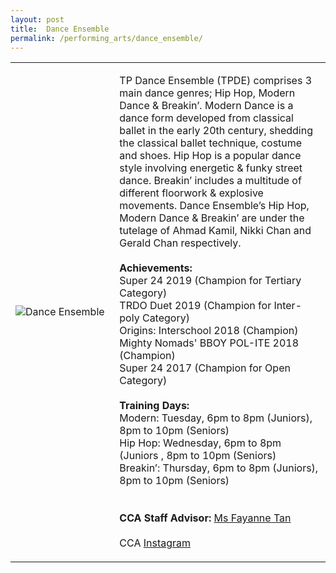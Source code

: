 ```yaml
---
layout: post
title:  Dance Ensemble
permalink: /performing_arts/dance_ensemble/
---
```


<div>
<table>
    <tr>
        <td style="width:33%"><image src="{{site.baseurl}}/images/CCA_dance_ensemble.jpg" style="display:block;margin-left:auto;margin-right:auto;" alt="Dance Ensemble"></image></td>
        <td>
            <p>
                TP Dance Ensemble (TPDE) comprises 3 main dance genres; Hip Hop, Modern Dance & Breakin’. Modern Dance is a dance form developed from classical ballet in the early 20th century, shedding the classical ballet technique, costume and shoes. Hip Hop is a popular dance style involving energetic & funky street dance. Breakin’ includes a multitude of different floorwork & explosive movements. Dance Ensemble’s Hip Hop, Modern Dance & Breakin’ are under the tutelage of Ahmad Kamil, Nikki Chan and Gerald Chan respectively.
                <br><br>
                <b>Achievements:</b><br>
                Super 24 2019 (Champion for Tertiary Category)<br>
                TRDO Duet 2019 (Champion for Inter-poly Category)<br>
                Origins: Interschool 2018 (Champion)<br>
                Mighty Nomads' BBOY POL-ITE 2018 (Champion)<br>
                Super 24 2017 (Champion for Open Category)
                <br><br>
                <b>Training Days:</b><br>
                Modern: Tuesday, 6pm to 8pm (Juniors), 8pm to 10pm (Seniors)<br>
                Hip Hop: Wednesday, 6pm to 8pm (Juniors , 8pm to 10pm (Seniors)<br>
                Breakin’: Thursday, 6pm to 8pm (Juniors), 8pm to 10pm (Seniors)<br>
                <br><br>
                <b>CCA Staff Advisor:</b> <a href="sokpeng@tp.edu.sg">Ms Fayanne Tan</a>
                <br><br>
                CCA <a href="https://www.instagram.com/tpdeofficial">Instagram</a>
            </p>
        </td>
    </tr>
</table>
</div>

